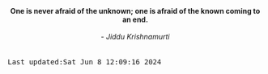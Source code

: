 
<div align="center"><b><span>One is never afraid of the unknown; one is afraid of the known coming to an end.</span></b><br><br><i> - Jiddu Krishnamurti</i></div>
<br><br><kbd>Last updated:Sat Jun  8 12:09:16 2024</kbd>